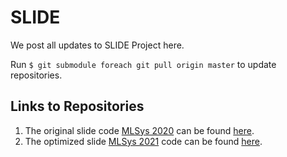 # SLIDE 

We post all updates to SLIDE Project here. 

Run `$ git submodule foreach git pull origin master` to update repositories.

## Links to Repositories 
1. The original slide code [MLSys 2020](https://arxiv.org/abs/1903.03129) can be found [here](https://github.com/keroro824/HashingDeepLearning).
2. The optimized slide [MLSys 2021](https://proceedings.mlsys.org/paper/2021/file/3636638817772e42b59d74cff571fbb3-Paper.pdf) code can be found [here](https://github.com/IntelLabs/SLIDE_opt_ia).
